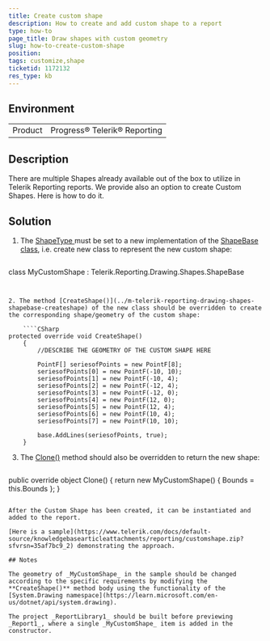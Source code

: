 ```yaml
---
title: Create custom shape
description: How to create and add custom shape to a report
type: how-to
page_title: Draw shapes with custom geometry
slug: how-to-create-custom-shape
position: 
tags: customize,shape
ticketid: 1172132
res_type: kb
---
```


## Environment
<table>
	<tr>
		<td>Product</td>
		<td>Progress® Telerik® Reporting </td>
	</tr>
</table>

## Description
There are multiple Shapes already available out of the box to utilize in Telerik Reporting reports.
We provide also an option to create Custom Shapes. Here is how to do it.

## Solution

1. The [ShapeType ](/api/Telerik.Reporting.ShapeItemBase.html#Telerik_Reporting_ShapeItemBase_ShapeType) must be set to a new implementation of the [ShapeBase class](../t-telerik-reporting-drawing-shapes-shapebase), i.e. create new class to represent the new custom shape:

	````CSharp
class MyCustomShape : Telerik.Reporting.Drawing.Shapes.ShapeBase
````


2. The method [CreateShape()](../m-telerik-reporting-drawing-shapes-shapebase-createshape) of the new class should be overridden to create the corresponding shape/geometry of the custom shape:

	````CSharp
protected override void CreateShape()
	{
		//DESCRIBE THE GEOMETRY OF THE CUSTOM SHAPE HERE
		
		PointF[] seriesofPoints = new PointF[8];
		seriesofPoints[0] = new PointF(-10, 10);
		seriesofPoints[1] = new PointF(-10, 4);
		seriesofPoints[2] = new PointF(-12, 4);
		seriesofPoints[3] = new PointF(-12, 0);
		seriesofPoints[4] = new PointF(12, 0);
		seriesofPoints[5] = new PointF(12, 4);
		seriesofPoints[6] = new PointF(10, 4);
		seriesofPoints[7] = new PointF(10, 10);
	
		base.AddLines(seriesofPoints, true);
	}
````


3. The [Clone()](../m-telerik-reporting-drawing-shapes-shapebase-clone) method should also be overridden to return the new shape:

	````CSharp
public override object Clone()
	{
		return new MyCustomShape()
		{
			Bounds = this.Bounds
		};
	}
````

After the Custom Shape has been created, it can be instantiated and added to the report.

[Here is a sample](https://www.telerik.com/docs/default-source/knowledgebasearticleattachments/reporting/customshape.zip?sfvrsn=35af7bc9_2) demonstrating the approach.

## Notes

The geometry of _MyCustomShape_ in the sample should be changed according to the specific requirements by modifying the **CreateShape()** method body using the functionality of the [System.Drawing namespace](https://learn.microsoft.com/en-us/dotnet/api/system.drawing).

The project _ReportLibrary1_ should be built before previewing _Report1_, where a single _MyCustomShape_ item is added in the constructor.
